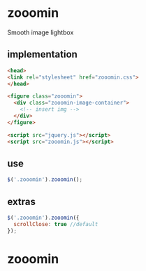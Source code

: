 # zooomin
Smooth image lightbox

## implementation

```html
<head>
<link rel="stylesheet" href="zooomin.css">
</head>

<figure class="zooomin">
  <div class="zooomin-image-container">
    <!-- insert img -->
  </div>
</figure>

<script src="jquery.js"></script>
<script src="zooomin.js"></script>
```

## use

```javascript
$('.zooomin').zooomin();
```

## extras

```javascript
$('.zooomin').zooomin({
  scrollClose: true //default
});
```
# zooomin
